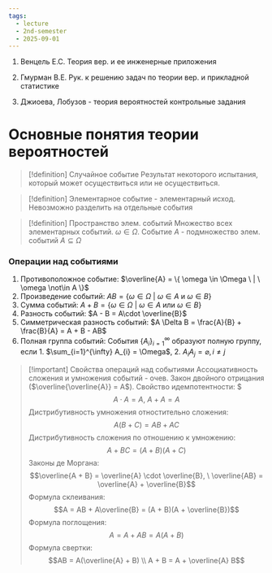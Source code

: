 ```yaml
---
tags:
  - lecture
  - 2nd-semester
  - 2025-09-01
---
```


1. Венцель Е.С. Теория вер. и ее инженерные приложения
2. Гмурман В.Е. Рук. к решению задач по теории вер. и прикладной статистике

3. Джиоева, Лобузов - теория вероятностей контрольные задания

# Основные понятия теории вероятностей

> [!definition] Случайное событие
> Результат некоторого испытания, который может осуществиться или не осуществиться.

> [!definition] Элементарное событие - элементарный исход.
> Невозможно разделить на отдельные события

> [!definition] Пространство элем. событий
> Множество всех элементарных событий.
> $\omega \in \Omega$. Событие $A$ - подмножество элем. событий $A \subseteq \Omega$

### Операции над событиями

1. Противоположное событие: $\overline{A} = \{ \omega \in \Omega \ | \ \omega \not\in A \}$
2. Произведение событий: $AB = \{ \omega \in \Omega \ | \ \omega \in A \ \text{и} \ \omega \in B \}$
3. Сумма событий: $A + B = \{ \omega \in \Omega \ | \ \omega \in A \ \text{или} \ \omega \in B \}$
4. Разность событий: $A - B = A\cdot \overline{B}$
5. Симметрическая разность событий: $A \Delta B = \frac{A}{B} + \frac{B}{A} = A + B - AB$
6. Полная группа событий: События $\{ A_{i} \}_{i=1}^{\infty}$ образуют полную группу, если  1. $\sum_{i=1}^{\infty} A_{i} = \Omega$, 2. $A_{i}A_{j} = \varnothing, i \neq j$

> [!important] Свойства операций над событиями
> Ассоциативность сложения и умножения событий - очев.
>  Закон двойного отрицания ($\overline{\overline{A}} = A$).
> Свойство идемпотентности: $$$A\cdot A = A, \ A + A = A$$
> Дистрибутивность умножения отностительно сложения: 
> $$A(B+C) = AB + AC$$
> Дистрибутивность сложения по отношению к умножению:
>  $$A + BC = (A + B)(A + C)$$
> Законы де Моргана:
> $$\overline{A + B} = \overline{A} \cdot \overline{B}, \ \overline{AB} = \overline{A} + \overline{B}$$
> Формула склеивания:
> $$A = AB + A\overline{B} = (A + B)(A + \overline{B})$$
> Формула поглощения:
> $$A = A + AB = A(A + B)$$
> Формула свертки:
> $$AB = A(\overline{A}  + B) \\ A + B = A + \overline{A} B$$
